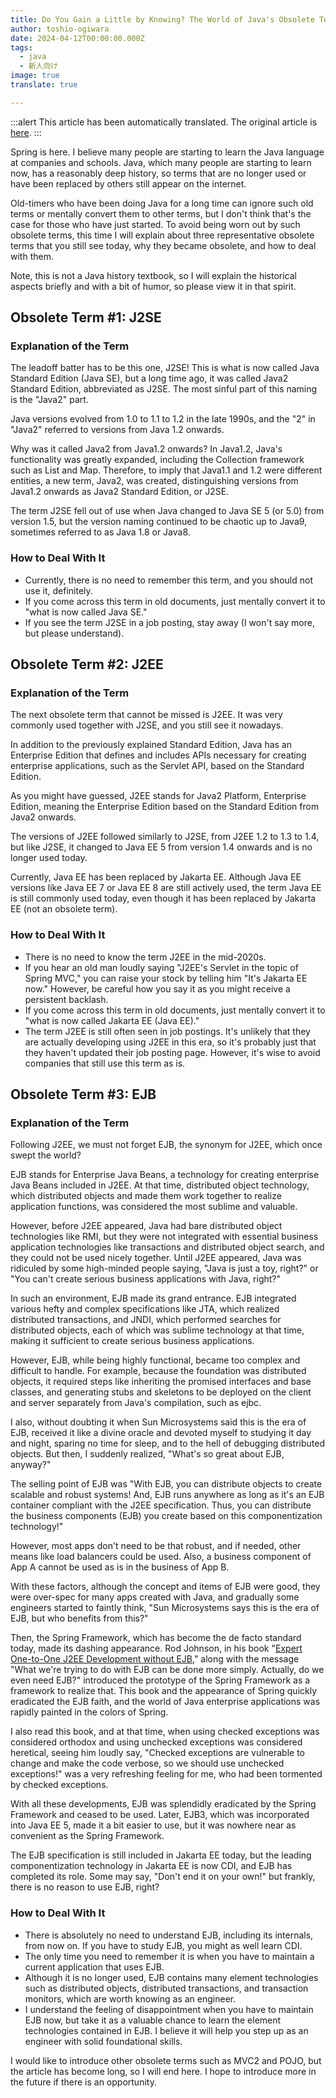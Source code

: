 ```yaml
---
title: Do You Gain a Little by Knowing? The World of Java's Obsolete Terms
author: toshio-ogiwara
date: 2024-04-12T00:00:00.000Z
tags:
  - java
  - 新人向け
image: true
translate: true

---
```


:::alert
This article has been automatically translated.
The original article is [here](https://developer.mamezou-tech.com/blogs/2024/04/12/death-lang-java/).
:::



Spring is here. I believe many people are starting to learn the Java language at companies and schools. Java, which many people are starting to learn now, has a reasonably deep history, so terms that are no longer used or have been replaced by others still appear on the internet.

Old-timers who have been doing Java for a long time can ignore such old terms or mentally convert them to other terms, but I don't think that's the case for those who have just started. To avoid being worn out by such obsolete terms, this time I will explain about three representative obsolete terms that you still see today, why they became obsolete, and how to deal with them.

Note, this is not a Java history textbook, so I will explain the historical aspects briefly and with a bit of humor, so please view it in that spirit.

## Obsolete Term #1: J2SE
### Explanation of the Term
The leadoff batter has to be this one, J2SE! This is what is now called Java Standard Edition (Java SE), but a long time ago, it was called Java2 Standard Edition, abbreviated as J2SE. The most sinful part of this naming is the "Java2" part.

Java versions evolved from 1.0 to 1.1 to 1.2 in the late 1990s, and the "2" in "Java2" referred to versions from Java 1.2 onwards.

Why was it called Java2 from Java1.2 onwards? In Java1.2, Java's functionality was greatly expanded, including the Collection framework such as List and Map. Therefore, to imply that Java1.1 and 1.2 were different entities, a new term, Java2, was created, distinguishing versions from Java1.2 onwards as Java2 Standard Edition, or J2SE.

The term J2SE fell out of use when Java changed to Java SE 5 (or 5.0) from version 1.5, but the version naming continued to be chaotic up to Java9, sometimes referred to as Java 1.8 or Java8.

### How to Deal With It
- Currently, there is no need to remember this term, and you should not use it, definitely.
- If you come across this term in old documents, just mentally convert it to "what is now called Java SE."
- If you see the term J2SE in a job posting, stay away (I won't say more, but please understand).

## Obsolete Term #2: J2EE
### Explanation of the Term
The next obsolete term that cannot be missed is J2EE. It was very commonly used together with J2SE, and you still see it nowadays.

In addition to the previously explained Standard Edition, Java has an Enterprise Edition that defines and includes APIs necessary for creating enterprise applications, such as the Servlet API, based on the Standard Edition.

As you might have guessed, J2EE stands for Java2 Platform, Enterprise Edition, meaning the Enterprise Edition based on the Standard Edition from Java2 onwards.

The versions of J2EE followed similarly to J2SE, from J2EE 1.2 to 1.3 to 1.4, but like J2SE, it changed to Java EE 5 from version 1.4 onwards and is no longer used today.

Currently, Java EE has been replaced by Jakarta EE. Although Java EE versions like Java EE 7 or Java EE 8 are still actively used, the term Java EE is still commonly used today, even though it has been replaced by Jakarta EE (not an obsolete term).

### How to Deal With It
- There is no need to know the term J2EE in the mid-2020s.
- If you hear an old man loudly saying "J2EE's Servlet in the topic of Spring MVC," you can raise your stock by telling him "It's Jakarta EE now." However, be careful how you say it as you might receive a persistent backlash.
- If you come across this term in old documents, just mentally convert it to "what is now called Jakarta EE (Java EE)."
- The term J2EE is still often seen in job postings. It's unlikely that they are actually developing using J2EE in this era, so it's probably just that they haven't updated their job posting page. However, it's wise to avoid companies that still use this term as is.

## Obsolete Term #3: EJB
### Explanation of the Term
Following J2EE, we must not forget EJB, the synonym for J2EE, which once swept the world?

EJB stands for Enterprise Java Beans, a technology for creating enterprise Java Beans included in J2EE. At that time, distributed object technology, which distributed objects and made them work together to realize application functions, was considered the most sublime and valuable.

However, before J2EE appeared, Java had bare distributed object technologies like RMI, but they were not integrated with essential business application technologies like transactions and distributed object search, and they could not be used nicely together. Until J2EE appeared, Java was ridiculed by some high-minded people saying, "Java is just a toy, right?" or "You can't create serious business applications with Java, right?"

In such an environment, EJB made its grand entrance. EJB integrated various hefty and complex specifications like JTA, which realized distributed transactions, and JNDI, which performed searches for distributed objects, each of which was sublime technology at that time, making it sufficient to create serious business applications.

However, EJB, while being highly functional, became too complex and difficult to handle. For example, because the foundation was distributed objects, it required steps like inheriting the promised interfaces and base classes, and generating stubs and skeletons to be deployed on the client and server separately from Java's compilation, such as ejbc.

I also, without doubting it when Sun Microsystems said this is the era of EJB, received it like a divine oracle and devoted myself to studying it day and night, sparing no time for sleep, and to the hell of debugging distributed objects. But then, I suddenly realized, "What's so great about EJB, anyway?"

The selling point of EJB was "With EJB, you can distribute objects to create scalable and robust systems! And, EJB runs anywhere as long as it's an EJB container compliant with the J2EE specification. Thus, you can distribute the business components (EJB) you create based on this componentization technology!"

However, most apps don't need to be that robust, and if needed, other means like load balancers could be used. Also, a business component of App A cannot be used as is in the business of App B.

With these factors, although the concept and items of EJB were good, they were over-spec for many apps created with Java, and gradually some engineers started to faintly think, "Sun Microsystems says this is the era of EJB, but who benefits from this?"

Then, the Spring Framework, which has become the de facto standard today, made its dashing appearance. Rod Johnson, in his book "[Expert One-to-One J2EE Development without EJB](https://www.amazon.co.jp/exec/obidos/ASIN/0764558315/ryoasai-22/)," along with the message "What we're trying to do with EJB can be done more simply. Actually, do we even need EJB?" introduced the prototype of the Spring Framework as a framework to realize that. This book and the appearance of Spring quickly eradicated the EJB faith, and the world of Java enterprise applications was rapidly painted in the colors of Spring.

I also read this book, and at that time, when using checked exceptions was considered orthodox and using unchecked exceptions was considered heretical, seeing him loudly say, "Checked exceptions are vulnerable to change and make the code verbose, so we should use unchecked exceptions!" was a very refreshing feeling for me, who had been tormented by checked exceptions.

With all these developments, EJB was splendidly eradicated by the Spring Framework and ceased to be used. Later, EJB3, which was incorporated into Java EE 5, made it a bit easier to use, but it was nowhere near as convenient as the Spring Framework.

The EJB specification is still included in Jakarta EE today, but the leading componentization technology in Jakarta EE is now CDI, and EJB has completed its role. Some may say, "Don't end it on your own!" but frankly, there is no reason to use EJB, right?

### How to Deal With It
- There is absolutely no need to understand EJB, including its internals, from now on. If you have to study EJB, you might as well learn CDI.
- The only time you need to remember it is when you have to maintain a current application that uses EJB.
- Although it is no longer used, EJB contains many element technologies such as distributed objects, distributed transactions, and transaction monitors, which are worth knowing as an engineer.
- I understand the feeling of disappointment when you have to maintain EJB now, but take it as a valuable chance to learn the element technologies contained in EJB. I believe it will help you step up as an engineer with solid foundational skills.

I would like to introduce other obsolete terms such as MVC2 and POJO, but the article has become long, so I will end here. I hope to introduce more in the future if there is an opportunity.
